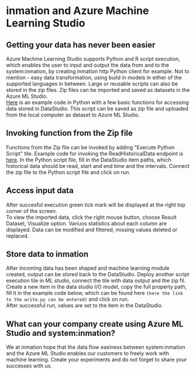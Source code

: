 # inmation and Azure Machine Learning Studio

## Getting your data has never been easier

Azure Machine Learning Studio supports Python and R script execution, which enables the user to input and output the data from and to the system:inmation, by creating inmation http Python client for example. Not to mention - easy data transformation, using build in models in either of the supported languages in between. Large or reusable scripts can also be stored in the zip files. Zip files can be imported and saved as datasets in the Azure ML Studio.
\
[Here](./scripts/inmationhttpclient.py) is an example code in Python with a few basic functions for accessing data stored in DataStudio. This script can be saved as zip file and uploaded from the local computer as dataset to Azure ML Studio.

## Invoking function from the Zip file

Functions from the Zip file can be invoked by adding "Execute Python Script" tile. Example code for invoking the ReadHistoricalData
endpoint is [here](./scripts/readHistoricalData.py). In the Python script file, fill in the DataStudio item paths, which historical data should be read, start and end time and the intervals. Connect the zip file to the Python script file and click on run.

## Access input data

After succesful execution green tick mark will be displayed at the right top corner of the screen. \
To view the imported data, click the right mouse button, choose Result Dataset, Visualize option. Variuos statistics about each column are displayed. Data can be modified and filtered, missing values deleted or replaced.

## Store data to inmation

After incoming data has been shaped and machine learning module created, output can be stored back to the DataStudio. Deploy another script execution tile in ML studio, connect the tile with data output and the zip fil. Create a new item in the data studio I/O model, copy the full property path, fill it in the example code below, which can be found here `(here the link to the write.py can be entered)` and click on run. \
After successful run, values are set to the item in the DataStudio.

## What can your company create using Azure ML Studio and system:inmation?

We at inmation hope that the data flow easiness between system:inmation and the Azure ML Studio enables our customers to freely work with machine learning. Create your experiments and do not forget to share your successes with us.